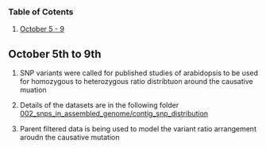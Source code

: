 ### Table of Cotents
1. [October 5 - 9](#October-5th-to-9th)


## October 5th to 9th

1. SNP variants were called for published studies of arabidopsis to be used for homozygous to heterozygous ratio distribtuon around the causative muation

2. Details of the datasets are in the following folder [002_snps\_in\_assembled\_genome/contig\_snp\_distribution](002_snps_in_assembled_genome/contig_snp_distribution)

3. Parent filtered data is being used to model the variant ratio arrangement aroudn the causative mutation

